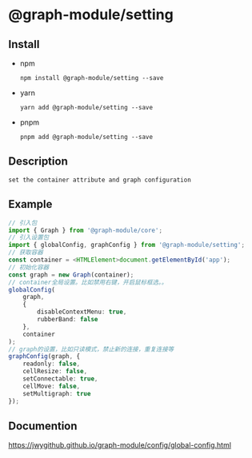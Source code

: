# @graph-module/setting

## Install

-   npm

    ```shell
    npm install @graph-module/setting --save
    ```

-   yarn

    ```shell
    yarn add @graph-module/setting --save
    ```

-   pnpm

    ```shell
    pnpm add @graph-module/setting --save
    ```

## Description

    set the container attribute and graph configuration

## Example

```typescript
// 引入包
import { Graph } from '@graph-module/core';
// 引入设置包
import { globalConfig, graphConfig } from '@graph-module/setting';
// 获取容器
const container = <HTMLElement>document.getElementById('app');
// 初始化容器
const graph = new Graph(container);
// container全局设置。比如禁用右键，开启鼠标框选。。
globalConfig(
    graph,
    {
        disableContextMenu: true,
        rubberBand: false
    },
    container
);
// graph的设置，比如只读模式，禁止新的连接，重复连接等
graphConfig(graph, {
    readonly: false,
    cellResize: false,
    setConnectable: true,
    cellMove: false,
    setMultigraph: true
});
```

## Documention

https://jwygithub.github.io/graph-module/config/global-config.html

